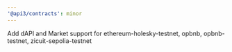```yaml
---
'@api3/contracts': minor
---
```


Add dAPI and Market support for ethereum-holesky-testnet, opbnb, opbnb-testnet, zicuit-sepolia-testnet
